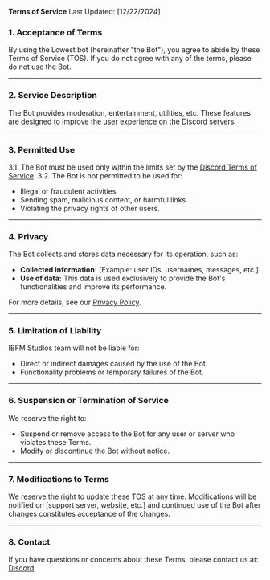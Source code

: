 **Terms of Service**
Last Updated: [12/22/2024]

### 1. **Acceptance of Terms**
By using the Lowest bot (hereinafter "the Bot"), you agree to abide by these Terms of Service (TOS). If you do not agree with any of the terms, please do not use the Bot.

---

### 2. **Service Description**
The Bot provides moderation, entertainment, utilities, etc. These features are designed to improve the user experience on the Discord servers.

---

### 3. **Permitted Use**
3.1. The Bot must be used only within the limits set by the [Discord Terms of Service](https://discord.com/terms).
3.2. The Bot is not permitted to be used for:
- Illegal or fraudulent activities.
- Sending spam, malicious content, or harmful links.
- Violating the privacy rights of other users.

---

### 4. **Privacy**
The Bot collects and stores data necessary for its operation, such as:
- **Collected information:** [Example: user IDs, usernames, messages, etc.]
- **Use of data:** This data is used exclusively to provide the Bot's functionalities and improve its performance.

For more details, see our [Privacy Policy](PRIVACY_POLICY.md).

---

### 5. **Limitation of Liability**
IBFM Studios team will not be liable for:
- Direct or indirect damages caused by the use of the Bot.
- Functionality problems or temporary failures of the Bot.

---

### 6. **Suspension or Termination of Service**
We reserve the right to:
- Suspend or remove access to the Bot for any user or server who violates these Terms.
- Modify or discontinue the Bot without notice.

---

### 7. **Modifications to Terms**
We reserve the right to update these TOS at any time. Modifications will be notified on [support server, website, etc.] and continued use of the Bot after changes constitutes acceptance of the changes.

---

### 8. **Contact**
If you have questions or concerns about these Terms, please contact us at:
[Discord](https://dsc.gg/ibfmstudios)